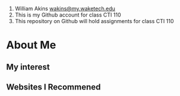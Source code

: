 1. William Akins wakins@my.waketech.edu
2. This is my Github account for class CTI 110
3. This repository on Github will hold assignments for class CTI 110
<h1 id="main_head" class="heading_light">About Me</h1>
<h2 id="main_subhead" class="heading_light">My interest</h2>
<h2 id="main_subhead" class="heading_light">Websites I Recommened</h2>
